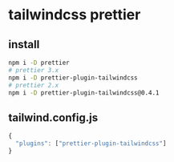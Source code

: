 # tailwindcss prettier

## install

```sh
npm i -D prettier
# prettier 3.x
npm i -D prettier-plugin-tailwindcss
# prettier 2.x
npm i -D prettier-plugin-tailwindcss@0.4.1
```

## tailwind.config.js

```js
{
  "plugins": ["prettier-plugin-tailwindcss"]
}
```
